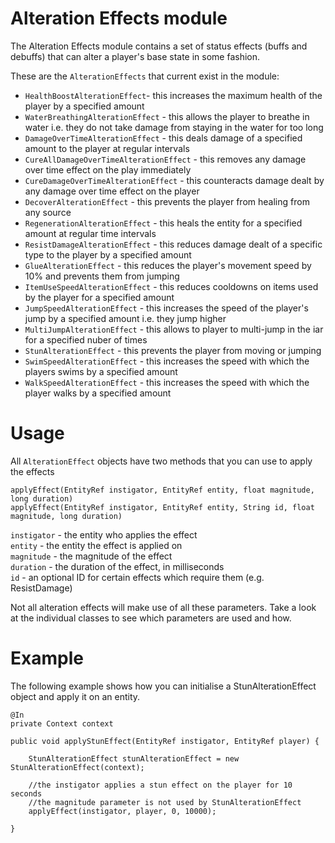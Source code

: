 # Alteration Effects module
The Alteration Effects module contains a set of status effects (buffs and debuffs) that can alter a player's base state in some fashion.

These are the `AlterationEffects` that current exist in the module:  
- `HealthBoostAlterationEffect`- this increases the maximum health of the player by a specified amount 
- `WaterBreathingAlterationEffect` - this allows the player to breathe in water i.e. they do not take damage from staying in the water for too long
- `DamageOverTimeAlterationEffect` - this deals damage of a specified amount to the player at regular intervals 
- `CureAllDamageOverTimeAlterationEffect` - this removes any damage over time effect on the play immediately
- `CureDamageOverTimeAlterationEffect` - this counteracts damage dealt by any damage over time effect on the player 
- `DecoverAlterationEffect` - this prevents the player from healing from any source
- `RegenerationAlterationEffect` - this heals the entity for a specified amount at regular time intervals
- `ResistDamageAlterationEffect` - this reduces damage dealt of a specific type to the player by a specified amount 
- `GlueAlterationEffect` - this reduces the player's movement speed by 10% and prevents them from jumping
- `ItemUseSpeedAlterationEffect` - this reduces cooldowns on items used by the player for a specified amount
- `JumpSpeedAlterationEffect` - this increases the speed of the player's jump by a specified amount i.e. they jump higher
- `MultiJumpAlterationEffect` - this allows to player to multi-jump in the iar for a specified nuber of times
- `StunAlterationEffect` - this prevents the player from moving or jumping
- `SwimSpeedAlterationEffect` - this increases the speed with which the players swims by a specified amount
- `WalkSpeedAlterationEffect` - this increases the speed with which the player walks by a specified amount

# Usage
All `AlterationEffect` objects have two methods that you can use to apply the effects

`applyEffect(EntityRef instigator, EntityRef entity, float magnitude, long duration)`  
`applyEffect(EntityRef instigator, EntityRef entity, String id, float magnitude, long duration)`

`instigator` - the entity who applies the effect  
`entity` - the entity the effect is applied on  
`magnitude` - the magnitude of the effect  
`duration` -  the duration of the effect, in milliseconds  
`id` - an optional ID for certain effects which require them (e.g. ResistDamage)

Not all alteration effects will make use of all these parameters. Take a look at the individual classes to see which parameters are used and how.

# Example
The following example shows how you can initialise a StunAlterationEffect object and apply it on an entity.
```
@In
private Context context

public void applyStunEffect(EntityRef instigator, EntityRef player) {

    StunAlterationEffect stunAlterationEffect = new StunAlterationEffect(context);

    //the instigator applies a stun effect on the player for 10 seconds
    //the magnitude parameter is not used by StunAlterationEffect
    applyEffect(instigator, player, 0, 10000);

}
```